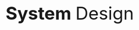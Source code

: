 <html>
  <head>
    <body>
      <p><font style="helvetica" size="45"> <strong> System </strong> Design </font>
    </body>
  </head>
  </html>
